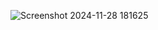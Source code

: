 ![Screenshot 2024-11-28 181625](https://github.com/user-attachments/assets/fd9d6327-db8b-4052-9353-7843ab516612)
